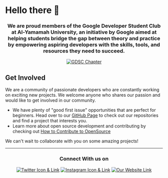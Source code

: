 # Hello there 👋

<h3 align="center">We are proud members of the Google Developer Student Club at Al-Yamamah University, an initiative by Google aimed at helping students bridge the gap between theory and practice by empowering aspiring developers with the skills, tools, and resources they need to succeed.</h4>

<div align="center">
<a href="https://gdsc.community.dev/al-yamamah/" target="_blank"><img src="https://img.shields.io/badge/GDSC%20Chapter-Check%20Us%20Out%20&%20Join%20Us-f68938?style=flat&logoColor=fff" alt="GDSC Chapter" /></a>
</div>

Get Involved
----
We are a community of passionate developers who are constantly working on exciting new projects. We welcome anyone who shares our passion and would like to get involved in our community.

- We have plenty of "good first issue" opportunities that are perfect for beginners. Head over to our [GitHub Page](https://github.com/orgs/GDSC-YU/repositories) to check out our repositories and find a project that interests you.
- Learn more about open source development and contributing by checking out [How to Contribute to OpenSource](https://opensource.guide/)

We can't wait to collaborate with you on some amazing projects!

<hr>

<div align="center">
<h3>Connect With us on</h3>
<a href="https://twitter.com/gdsc_yu" target="_blank"><img src="https://img.shields.io/badge/twitter-%231DA1F2.svg?&style=for-the-badge&logo=twitter&logoColor=white" alt="Twitter Icon & Link" /></a> 
<a href="https://www.instagram.com/gdsc_yu" target="_blank"><img src="https://img.shields.io/badge/instagram-%FF69B4.svg?&style=for-the-badge&logo=instagram&logoColor=white&color=cd486b" alt="Instagram Icon & Link" /></a>
<a href="https://gdscyu.com" target="_blank"><img src="https://img.shields.io/badge/Our%20Website-0f9d58?style=for-the-badge&logo=HTML5&logoColor=fff" alt="Our Website Link" /></a>
</div>

